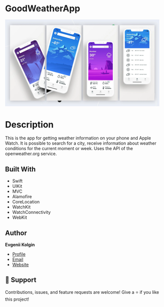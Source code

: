 # GoodWeatherApp
![Image of App](img/iphone_weather_app_swift.webp)

# Description
This is the app for getting weather information on your phone and Apple Watch. It is possible to search for a city, receive information about weather conditions for the current moment or week. Uses the API of the openweather.org service.

## Built With
- Swift
- UIKit
- MVC
- Alamofire
- CoreLocation
- WatchKit
- WatchConnectivity
- WebKit

## Author
**Evgenii Kolgin**

- [Profile](https://github.com/Colgates "Evgenii Kolgin")
- [Email](mailto:kolgin.ev@gmail.com?subject=Hi% "Hi!")
- [Website](https://evgeniikolgin.ru "Welcome")

## 🤝 Support
Contributions, issues, and feature requests are welcome!
Give a ⭐️ if you like this project!
